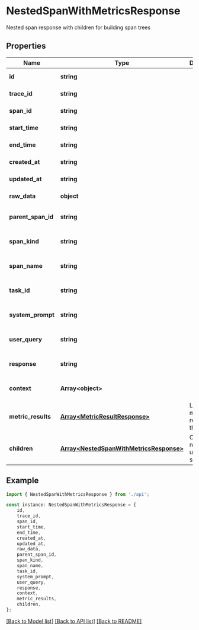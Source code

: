 # NestedSpanWithMetricsResponse

Nested span response with children for building span trees

## Properties

Name | Type | Description | Notes
------------ | ------------- | ------------- | -------------
**id** | **string** |  | [default to undefined]
**trace_id** | **string** |  | [default to undefined]
**span_id** | **string** |  | [default to undefined]
**start_time** | **string** |  | [default to undefined]
**end_time** | **string** |  | [default to undefined]
**created_at** | **string** |  | [default to undefined]
**updated_at** | **string** |  | [default to undefined]
**raw_data** | **object** |  | [default to undefined]
**parent_span_id** | **string** |  | [optional] [default to undefined]
**span_kind** | **string** |  | [optional] [default to undefined]
**span_name** | **string** |  | [optional] [default to undefined]
**task_id** | **string** |  | [optional] [default to undefined]
**system_prompt** | **string** |  | [optional] [default to undefined]
**user_query** | **string** |  | [optional] [default to undefined]
**response** | **string** |  | [optional] [default to undefined]
**context** | **Array&lt;object&gt;** |  | [optional] [default to undefined]
**metric_results** | [**Array&lt;MetricResultResponse&gt;**](MetricResultResponse.md) | List of metric results for this span | [optional] [default to undefined]
**children** | [**Array&lt;NestedSpanWithMetricsResponse&gt;**](NestedSpanWithMetricsResponse.md) | Child spans nested under this span | [optional] [default to undefined]

## Example

```typescript
import { NestedSpanWithMetricsResponse } from './api';

const instance: NestedSpanWithMetricsResponse = {
    id,
    trace_id,
    span_id,
    start_time,
    end_time,
    created_at,
    updated_at,
    raw_data,
    parent_span_id,
    span_kind,
    span_name,
    task_id,
    system_prompt,
    user_query,
    response,
    context,
    metric_results,
    children,
};
```

[[Back to Model list]](../README.md#documentation-for-models) [[Back to API list]](../README.md#documentation-for-api-endpoints) [[Back to README]](../README.md)
